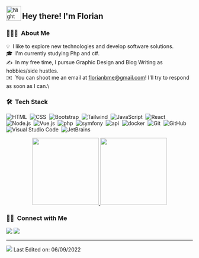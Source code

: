
<img alt="Night Coding" src="./assets/Hand%20Wave.gif" width='40' align="left"/><h2>Hey there! I'm Florian</h2>

### 👨🏻‍💻 &nbsp;About Me

💡 &nbsp;I like to explore new technologies and develop software solutions.\
🎓 &nbsp;I'm currently studying Php and c#.\
✍️ &nbsp;In my free time, I pursue Graphic Design and Blog Writing as hobbies/side hustles.\
✉️ &nbsp;You can shoot me an email at florianbme@gmail.com! I'll try to respond as soon as I can.\


### 🛠 &nbsp;Tech Stack

![HTML](https://img.shields.io/badge/-HTML-05122A?style=flat&logo=HTML5)&nbsp;
![CSS](https://img.shields.io/badge/-CSS-05122A?style=flat&logo=CSS3&logoColor=1572B6)&nbsp;
![Bootstrap](https://img.shields.io/badge/-Bootstrap-05122A?style=flat&logo=bootstrap&logoColor=563D7C)&nbsp;
![Tailwind](https://img.shields.io/badge/-Tailwind-05122A?style=flat&logo=TailwindCSS&logoColor=0EA5E9)&nbsp;
![JavaScript](https://img.shields.io/badge/-JavaScript-05122A?style=flat&logo=javascript)&nbsp;
![React](https://img.shields.io/badge/-React-05122A?style=flat&logo=react)&nbsp;
![Node.js](https://img.shields.io/badge/-Node.js-05122A?style=flat&logo=node.js)&nbsp;
![Vue.js](https://img.shields.io/badge/-VueJS-05122A?style=flat&logo=vue.js)&nbsp;
![php](https://img.shields.io/badge/-php-05122A?style=flat&logo=php)&nbsp;
![symfony](https://img.shields.io/badge/-Symfony-05122A?style=flat&logo=symfony)&nbsp;
![api](https://img.shields.io/badge/-Api%20Platform-05122A)&nbsp;
![docker](https://img.shields.io/badge/-Docker-05122A?style=flat&logo=docker)&nbsp;
![Git](https://img.shields.io/badge/-Git-05122A?style=flat&logo=git)&nbsp;
![GitHub](https://img.shields.io/badge/-GitHub-05122A?style=flat&logo=github)&nbsp;
![Visual Studio Code](https://img.shields.io/badge/-Visual%20Studio%20Code-05122A?style=flat&logo=visual-studio-code&logoColor=007ACC)&nbsp;
![JetBrains](https://img.shields.io/badge/-Jet%20Brains%20Editor-05122A?logo=JetBrains)&nbsp;

<p align="center">
<a href="https://github.com/AVS1508">
  <img height="180em" src="https://github-readme-stats-eight-theta.vercel.app/api?username=FlorianBEME&show_icons=true&theme=algolia&include_all_commits=true&count_private=true"/>
  <img height="180em" src="https://github-readme-stats-eight-theta.vercel.app/api/top-langs/?username=FlorianBEME&layout=compact&langs_count=8&theme=algolia"/>
</a>
</p>

### 🤝🏻 &nbsp;Connect with Me

<p align="left">
<a href="https://www.florianbeme.fr"><img src="https://img.shields.io/badge/-florianbeme.com-3423A6?style=flat&logo=Google-Chrome&logoColor=white"/></a>
<a href="https://www.linkedin.com/in/florian-b%C3%AAme/"><img src="https://img.shields.io/badge/-Florian%20Bême%20-0077B5?style=flat&logo=Linkedin&logoColor=white"/></a>
</p>

-----
![](https://komarev.com/ghpvc/?FlorianBEME&style=flat-square)
Last Edited on: 06/09/2022
